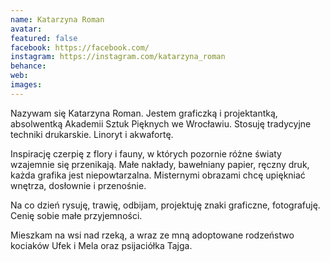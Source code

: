 ```yaml
---
name: Katarzyna Roman
avatar: 
featured: false
facebook: https://facebook.com/
instagram: https://instagram.com/katarzyna_roman
behance: 
web:
images:
---
```

Nazywam się Katarzyna Roman. Jestem graficzką i projektantką, absolwentką Akademii Sztuk Pięknych we Wrocławiu. Stosuję tradycyjne techniki drukarskie. Linoryt i akwafortę. 

Inspirację czerpię z flory i fauny, w których pozornie różne światy wzajemnie się przenikają. 
Małe nakłady, bawełniany papier, ręczny druk, każda grafika jest niepowtarzalna. Misternymi obrazami chcę upiękniać wnętrza, dosłownie i przenośnie. 

Na co dzień rysuję, trawię, odbijam, projektuję znaki graficzne, fotografuję. Cenię sobie małe przyjemności.

Mieszkam na wsi nad rzeką, a wraz ze mną adoptowane rodzeństwo kociaków Ufek i Mela oraz psijaciółka Tajga. 
